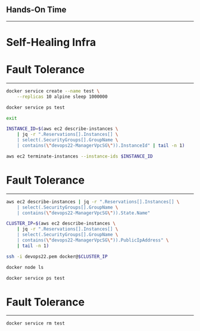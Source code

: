 ## Hands-On Time

---

# Self-Healing Infra


# Fault Tolerance

---

```bash
docker service create --name test \
    --replicas 10 alpine sleep 1000000

docker service ps test

exit

INSTANCE_ID=$(aws ec2 describe-instances \
    | jq -r ".Reservations[].Instances[] \
    | select(.SecurityGroups[].GroupName \
    | contains(\"devops22-ManagerVpcSG\")).InstanceId" | tail -n 1)

aws ec2 terminate-instances --instance-ids $INSTANCE_ID
```


# Fault Tolerance

---

```bash
aws ec2 describe-instances | jq -r ".Reservations[].Instances[] \
    | select(.SecurityGroups[].GroupName \
    | contains(\"devops22-ManagerVpcSG\")).State.Name"

CLUSTER_IP=$(aws ec2 describe-instances \
    | jq -r ".Reservations[].Instances[] \
    | select(.SecurityGroups[].GroupName \
    | contains(\"devops22-ManagerVpcSG\")).PublicIpAddress" \
    | tail -n 1)

ssh -i devops22.pem docker@$CLUSTER_IP

docker node ls

docker service ps test
```


# Fault Tolerance

---

```bash
docker service rm test
```
